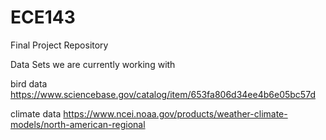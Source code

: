 # ECE143
Final Project Repository

Data Sets we are currently working with

bird data
https://www.sciencebase.gov/catalog/item/653fa806d34ee4b6e05bc57d

climate data
https://www.ncei.noaa.gov/products/weather-climate-models/north-american-regional
